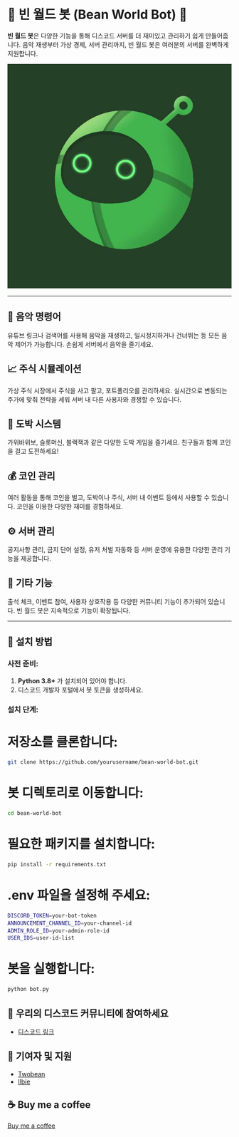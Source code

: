 # 🌱 **빈 월드 봇 (Bean World Bot)** 🌱

**빈 월드 봇**은 다양한 기능을 통해 디스코드 서버를 더 재미있고 관리하기 쉽게 만들어줍니다. 음악 재생부터 가상 경제, 서버 관리까지, 빈 월드 봇은 여러분의 서버를 완벽하게 지원합니다.

![Bean World Bot](bean.jpg)

---

## 🎵 **음악 명령어**
유튜브 링크나 검색어를 사용해 음악을 재생하고, 일시정지하거나 건너뛰는 등 모든 음악 제어가 가능합니다. 손쉽게 서버에서 음악을 즐기세요.

## 📈 **주식 시뮬레이션**
가상 주식 시장에서 주식을 사고 팔고, 포트폴리오를 관리하세요. 실시간으로 변동되는 주가에 맞춰 전략을 세워 서버 내 다른 사용자와 경쟁할 수 있습니다.

## 🎰 **도박 시스템**
가위바위보, 슬롯머신, 블랙잭과 같은 다양한 도박 게임을 즐기세요. 친구들과 함께 코인을 걸고 도전하세요!

## 💰 **코인 관리**
여러 활동을 통해 코인을 벌고, 도박이나 주식, 서버 내 이벤트 등에서 사용할 수 있습니다. 코인을 이용한 다양한 재미를 경험하세요.

## ⚙️ **서버 관리**
공지사항 관리, 금지 단어 설정, 유저 처벌 자동화 등 서버 운영에 유용한 다양한 관리 기능을 제공합니다.

## 🔧 **기타 기능**
출석 체크, 이벤트 참여, 사용자 상호작용 등 다양한 커뮤니티 기능이 추가되어 있습니다. 빈 월드 봇은 지속적으로 기능이 확장됩니다.

---

## 🚀 **설치 방법**

### 사전 준비:
1. **Python 3.8+** 가 설치되어 있어야 합니다.
2. 디스코드 개발자 포털에서 봇 토큰을 생성하세요.

### 설치 단계:

# 저장소를 클론합니다:
```sh
git clone https://github.com/yourusername/bean-world-bot.git
```

# 봇 디렉토리로 이동합니다:
```sh
cd bean-world-bot
```
# 필요한 패키지를 설치합니다:
```sh
pip install -r requirements.txt
```
# .env 파일을 설정해 주세요:
```sh
DISCORD_TOKEN=your-bot-token
ANNOUNCEMENT_CHANNEL_ID=your-channel-id
ADMIN_ROLE_ID=your-admin-role-id
USER_IDS=user-id-list
```
# 봇을 실행합니다:
```sh
python bot.py
```

## 🔗 우리의 디스코드 커뮤니티에 참여하세요
- [디스코드 링크](https://discord.gg/UEKpPZ9hhr)

## 🤝 기여자 및 지원
- [Twobean](https://github.com/two6ean)
- [Ilbie](https://github.com/Ilbie)

## ☕ Buy me a coffee
[Buy me a coffee](https://buymeacoffee.com/ilbie)